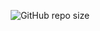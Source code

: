 <div align="center">
  
  ![GitHub repo size](https://img.shields.io/github/repo-size/codewithsadee/grilli)
